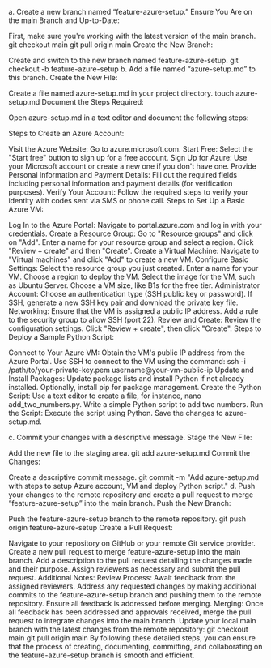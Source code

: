 a. Create a new branch named “feature-azure-setup.”
Ensure You Are on the main Branch and Up-to-Date:

First, make sure you're working with the latest version of the main branch.
git checkout main
git pull origin main
Create the New Branch:

Create and switch to the new branch named feature-azure-setup.
git checkout -b feature-azure-setup
b. Add a file named “azure-setup.md” to this branch.
Create the New File:

Create a file named azure-setup.md in your project directory.
touch azure-setup.md
Document the Steps Required:

Open azure-setup.md in a text editor and document the following steps:

Steps to Create an Azure Account:

Visit the Azure Website:
Go to azure.microsoft.com.
Start Free:
Select the "Start free" button to sign up for a free account.
Sign Up for Azure:
Use your Microsoft account or create a new one if you don't have one.
Provide Personal Information and Payment Details:
Fill out the required fields including personal information and payment details (for verification purposes).
Verify Your Account:
Follow the required steps to verify your identity with codes sent via SMS or phone call.
Steps to Set Up a Basic Azure VM:

Log In to the Azure Portal:
Navigate to portal.azure.com and log in with your credentials.
Create a Resource Group:
Go to "Resource groups" and click on "Add".
Enter a name for your resource group and select a region.
Click "Review + create" and then "Create".
Create a Virtual Machine:
Navigate to "Virtual machines" and click "Add" to create a new VM.
Configure Basic Settings:
Select the resource group you just created.
Enter a name for your VM.
Choose a region to deploy the VM.
Select the image for the VM, such as Ubuntu Server.
Choose a VM size, like B1s for the free tier.
Administrator Account:
Choose an authentication type (SSH public key or password).
If SSH, generate a new SSH key pair and download the private key file.
Networking:
Ensure that the VM is assigned a public IP address.
Add a rule to the security group to allow SSH (port 22).
Review and Create:
Review the configuration settings.
Click "Review + create", then click "Create".
Steps to Deploy a Sample Python Script:

Connect to Your Azure VM:
Obtain the VM's public IP address from the Azure Portal.
Use SSH to connect to the VM using the command:
ssh -i /path/to/your-private-key.pem username@your-vm-public-ip
Update and Install Packages:
Update package lists and install Python if not already installed. Optionally, install pip for package management.
Create the Python Script:
Use a text editor to create a file, for instance, nano add_two_numbers.py.
Write a simple Python script to add two numbers.
Run the Script:
Execute the script using Python.
Save the changes to azure-setup.md.

c. Commit your changes with a descriptive message.
Stage the New File:

Add the new file to the staging area.
git add azure-setup.md
Commit the Changes:

Create a descriptive commit message.
git commit -m "Add azure-setup.md with steps to setup Azure account, VM and deploy Python script."
d. Push your changes to the remote repository and create a pull request to merge “feature-azure-setup” into the main branch.
Push the New Branch:

Push the feature-azure-setup branch to the remote repository.
git push origin feature-azure-setup
Create a Pull Request:

Navigate to your repository on GitHub or your remote Git service provider.
Create a new pull request to merge feature-azure-setup into the main branch.
Add a description to the pull request detailing the changes made and their purpose.
Assign reviewers as necessary and submit the pull request.
Additional Notes:
Review Process:
Await feedback from the assigned reviewers. Address any requested changes by making additional commits to the feature-azure-setup branch and pushing them to the remote repository.
Ensure all feedback is addressed before merging.
Merging:
Once all feedback has been addressed and approvals received, merge the pull request to integrate changes into the main branch.
Update your local main branch with the latest changes from the remote repository:
git checkout main
git pull origin main
By following these detailed steps, you can ensure that the process of creating, documenting, committing, and collaborating on the feature-azure-setup branch is smooth and efficient.